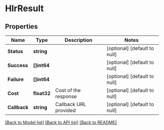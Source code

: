 # HlrResult

## Properties
Name | Type | Description | Notes
------------ | ------------- | ------------- | -------------
**Status** | **string** |  | [optional] [default to null]
**Success** | **[]int64** |  | [optional] [default to null]
**Failure** | **[]int64** |  | [optional] [default to null]
**Cost** | **float32** | Cost of the response | [optional] [default to null]
**Callback** | **string** | Callback URL provided | [optional] [default to null]

[[Back to Model list]](../README.md#documentation-for-models) [[Back to API list]](../README.md#documentation-for-api-endpoints) [[Back to README]](../README.md)



